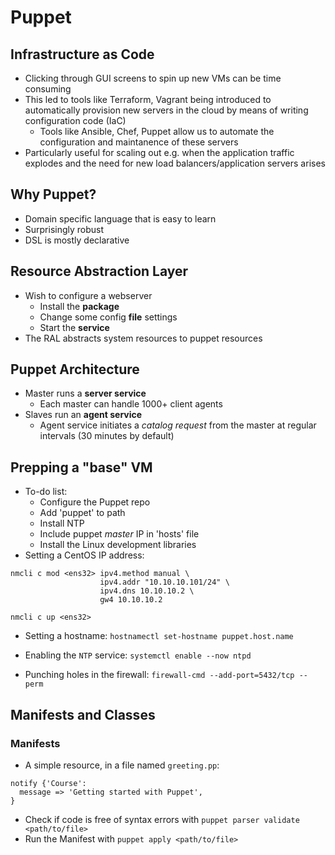 # Puppet

## Infrastructure as Code
* Clicking through GUI screens to spin up new VMs can be time consuming
* This led to tools like Terraform, Vagrant being introduced to automatically provision new servers in the cloud by means of writing configuration code (IaC)
  * Tools like Ansible, Chef, Puppet allow us to automate the configuration and maintanence of these servers
* Particularly useful for scaling out e.g. when the application traffic explodes and the need for new load balancers/application servers arises

## Why Puppet?
* Domain specific language that is easy to learn
* Surprisingly robust
* DSL is mostly declarative

## Resource Abstraction Layer
* Wish to configure a webserver
  * Install the **package**
  * Change some config **file** settings
  * Start the **service**
* The RAL abstracts system resources to puppet resources

## Puppet Architecture
* Master runs a **server service**
  * Each master can handle 1000+ client agents
* Slaves run an **agent service**
  * Agent service initiates a *catalog request* from the master at regular intervals (30 minutes by default)

## Prepping a "base" VM
* To-do list:
  * Configure the Puppet repo
  * Add 'puppet' to path
  * Install NTP
  * Include puppet *master* IP in 'hosts' file
  * Install the Linux development libraries
* Setting a CentOS IP address:
```
nmcli c mod <ens32> ipv4.method manual \
                    ipv4.addr "10.10.10.101/24" \
                    ipv4.dns 10.10.10.2 \
                    gw4 10.10.10.2

nmcli c up <ens32>
```
* Setting a hostname:
`hostnamectl set-hostname puppet.host.name`

* Enabling the `NTP` service: `systemctl enable --now ntpd`

* Punching holes in the firewall: `firewall-cmd --add-port=5432/tcp --perm`


## Manifests and Classes

### Manifests
* A simple resource, in a file named `greeting.pp`:
```
notify {'Course':
  message => 'Getting started with Puppet',
}
```
* Check if code is free of syntax errors with `puppet parser validate <path/to/file>`
* Run the Manifest with `puppet apply <path/to/file>`
